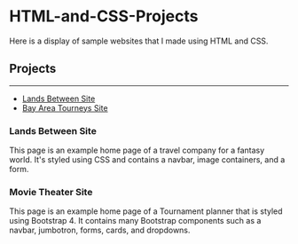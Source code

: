 # HTML-and-CSS-Projects

Here is a display of sample websites that I made using HTML and CSS.

## Projects
-----------
* [Lands Between Site](Basic_HTML_and_CSS/project/index.html)
* [Bay Area Tourneys Site](bootstrap4_project/bay_area_tourneys.html)

### Lands Between Site

This page is an example home page of a travel company for a fantasy world. It's styled using CSS and contains a navbar, image containers, and a form.

### Movie Theater Site

This page is an example home page of a Tournament planner that is styled using Bootstrap 4. It contains many Bootstrap components such as a navbar, jumbotron, forms, cards, and dropdowns.
